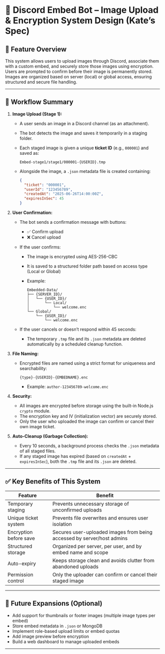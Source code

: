 # 📄 Discord Embed Bot – Image Upload & Encryption System Design (Kate’s Spec)

## 🔧 Feature Overview

This system allows users to upload images through Discord, associate them with a custom embed, and securely store those images using encryption. Users are prompted to confirm before their image is permanently stored. Images are organized based on server (local) or global access, ensuring structured and secure file handling.

---

## 🧩 Workflow Summary

1. **Image Upload (Stage 1):**

   - A user sends an image in a Discord channel (as an attachment).
   - The bot detects the image and saves it temporarily in a staging folder.
   - Each staged image is given a unique **ticket ID** (e.g., `000001`) and saved as:

     ```
     Embed-stage1/stage1/000001-{USERID}.tmp
     ```

   - Alongside the image, a `.json` metadata file is created containing:

     ```json
     {
       "ticket": "000001",
       "userId": "123456789",
       "createdAt": "2025-06-26T14:00:00Z",
       "expiresInSec": 45
     }
     ```

2. **User Confirmation:**

   - The bot sends a confirmation message with buttons:
     - ✅ Confirm upload
     - ❌ Cancel upload
   - If the user confirms:
     - The image is encrypted using AES-256-CBC
     - It is saved to a structured folder path based on access type (Local or Global)
     - Example:

       ```
       Embedded-Data/
       ├── {SERVER_ID}/
       │   └── {USER_ID}/
       │       └── Local/
       │           └── welcome.enc
       └── Global/
           └── {USER_ID}/
               └── welcome.enc
       ```

   - If the user cancels or doesn’t respond within 45 seconds:
     - The temporary `.tmp` file and its `.json` metadata are deleted automatically by a scheduled cleanup function.

3. **File Naming:**

   - Encrypted files are named using a strict format for uniqueness and searchability:

     ```
     {type}-{USERID}-{EMBEDNAME}.enc
     ```

     - Example: `author-123456789-welcome.enc`

4. **Security:**

   - All images are encrypted before storage using the built-in Node.js `crypto` module.
   - The encryption key and IV (initialization vector) are securely stored.
   - Only the user who uploaded the image can confirm or cancel their own image ticket.

5. **Auto-Cleanup (Garbage Collection):**

   - Every 10 seconds, a background process checks the `.json` metadata of all staged files.
   - If any staged image has expired (based on `createdAt` + `expiresInSec`), both the `.tmp` file and its `.json` are deleted.

---

## ✅ Key Benefits of This System

| Feature                | Benefit                                                                |
| ---------------------- | ---------------------------------------------------------------------- |
| Temporary staging      | Prevents unnecessary storage of unconfirmed uploads                    |
| Unique ticket system   | Prevents file overwrites and ensures user isolation                    |
| Encryption before save | Secures user-uploaded images from being accessed by server/host admins |
| Structured storage     | Organized per server, per user, and by embed name and scope            |
| Auto-expiry            | Keeps storage clean and avoids clutter from abandoned uploads          |
| Permission control     | Only the uploader can confirm or cancel their staged image             |

---

## 🚀 Future Expansions (Optional)

- Add support for thumbnails or footer images (multiple image types per embed)
- Store embed metadata in `.json` or MongoDB
- Implement role-based upload limits or embed quotas
- Add image preview before encryption
- Build a web dashboard to manage uploaded embeds

---
